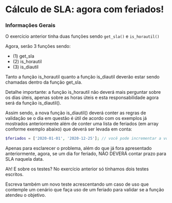 # Cálculo de SLA: agora com feriados!

### Informações Gerais

O exercício anterior tinha duas funções sendo ```get_sla()``` e ```is_horautil()```
 
Agora, serão 3 funções sendo:

- (1) get_sla
- (2) is_horautil
- (3) is_diautil
 
Tanto a função is_horautil quanto a função is_diautil deverão estar sendo chamadas dentro da função get_sla.
 
Detalhe importante: a função is_horautil não deverá mais perguntar sobre os dias úteis, apenas sobre as horas úteis e esta responsabilidade agora será da função is_diautil().
 
Assim sendo, a nova função is_diautil() deverá conter as regras de validação se o dia em questão é útil de acordo com os exemplos já mostrados anteriormente além de conter uma lista de feriados (em array conforme exemplo abaixo) que deverá ser levada em conta:
 
 ```php
 $feriados = ['2020-01-01', '2020-12-25']; // você pode incrementar a vontade aqui as datas
 ```
 
Apenas para esclarecer o problema, além do que já fora apresentado anteriormente, agora, se um dia for feriado, NÃO DEVERÁ contar prazo para SLA naquela data.


Ah! E sobre os testes? No exercício anterior só tínhamos dois testes escritos.

Escreva também um novo teste acrescentando um caso de uso que contemple um cenário que faça uso de um feriado para validar se a função atendeu o objetivo.
